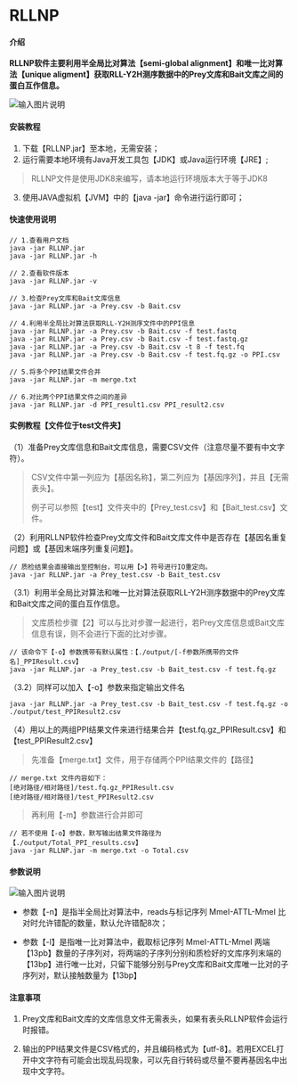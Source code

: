 # RLLNP

#### 介绍

**RLLNP软件主要利用半全局比对算法【semi-global alignment】和唯一比对算法【unique aligment】获取RLL-Y2H测序数据中的Prey文库和Bait文库之间的蛋白互作信息。** 

![输入图片说明](https://images.gitee.com/uploads/images/2021/0514/202237_30bbac23_7810647.png "屏幕截图.png")


#### 安装教程

1. 下载【RLLNP.jar】至本地，无需安装；
2. 运行需要本地环境有Java开发工具包【JDK】或Java运行环境【JRE】;

>RLLNP文件是使用JDK8来编写，请本地运行环境版本大于等于JDK8

3. 使用JAVA虚拟机【JVM】中的【java -jar】命令进行运行即可；


#### 快速使用说明

```
// 1.查看用户文档
java -jar RLLNP.jar
java -jar RLLNP.jar -h
```


```
// 2.查看软件版本
java -jar RLLNP.jar -v
```

```
// 3.检查Prey文库和Bait文库信息
java -jar RLLNP.jar -a Prey.csv -b Bait.csv
```


```
// 4.利用半全局比对算法获取RLL-Y2H测序文件中的PPI信息
java -jar RLLNP.jar -a Prey.csv -b Bait.csv -f test.fastq
java -jar RLLNP.jar -a Prey.csv -b Bait.csv -f test.fastq.gz
java -jar RLLNP.jar -a Prey.csv -b Bait.csv -t 8 -f test.fq  
java -jar RLLNP.jar -a Prey.csv -b Bait.csv -f test.fq.gz -o PPI.csv
```


```
// 5.将多个PPI结果文件合并
java -jar RLLNP.jar -m merge.txt
```

```
// 6.对比两个PPI结果文件之间的差异
java -jar RLLNP.jar -d PPI_result1.csv PPI_result2.csv
```



#### 实例教程【文件位于test文件夹】


（1）准备Prey文库信息和Bait文库信息，需要CSV文件（注意尽量不要有中文字符）。

>CSV文件中第一列应为【基因名称】，第二列应为【基因序列】，并且【无需表头】。
>
>例子可以参照【test】文件夹中的【Prey_test.csv】和【Bait_test.csv】文件。

（2）利用RLLNP软件检查Prey文库文件和Bait文库文件中是否存在【基因名重复问题】或【基因末端序列重复问题】。
                                                                                                                                                                                                                                                                                               
```
// 质检结果会直接输出至控制台，可以用【>】符号进行IO重定向。
java -jar RLLNP.jar -a Prey_test.csv -b Bait_test.csv
```

（3.1）利用半全局比对算法和唯一比对算法获取RLL-Y2H测序数据中的Prey文库和Bait文库之间的蛋白互作信息。

>文库质检步骤【2】可以与比对步骤一起进行，若Prey文库信息或Bait文库信息有误，则不会进行下面的比对步骤。

```
// 该命令下【-o】参数携带有默认属性：【./output/[-f参数所携带的文件名]_PPIResult.csv】
java -jar RLLNP.jar -a Prey_test.csv -b Bait_test.csv -f test.fq.gz 
```
（3.2）同样可以加入【-o】参数来指定输出文件名

```
java -jar RLLNP.jar -a Prey_test.csv -b Bait_test.csv -f test.fq.gz -o ./output/test_PPIResult2.csv
```

（4）用以上的两组PPI结果文件来进行结果合并【test.fq.gz_PPIResult.csv】和【test_PPIResult2.csv】

>先准备【merge.txt】文件，用于存储两个PPI结果文件的【路径】

```
// merge.txt 文件内容如下：
[绝对路径/相对路径]/test.fq.gz_PPIResult.csv
[绝对路径/相对路径]/test_PPIResult2.csv
```
>再利用【-m】参数进行合并即可

```
// 若不使用【-o】参数，默写输出结果文件路径为【./output/Total_PPI_results.csv】
java -jar RLLNP.jar -m merge.txt -o Total.csv
```


#### 参数说明

![输入图片说明](https://images.gitee.com/uploads/images/2021/0514/163951_48580ddc_7810647.png "屏幕截图.png")

* 参数【-n】是指半全局比对算法中，reads与标记序列 MmeI-ATTL-MmeI 比对时允许错配的数量，默认允许错配8次；

* 参数【-l】是指唯一比对算法中，截取标记序列 MmeI-ATTL-MmeI 两端【13pb】数量的子序列对，将两端的子序列分别和质检好的文库序列末端的【13bp】进行唯一比对，只留下能够分别与Prey文库和Bait文库唯一比对的子序列对，默认接触数量为【13bp】

#### 注意事项

1. Prey文库和Bait文库的文库信息文件无需表头，如果有表头RLLNP软件会运行时报错。

2. 输出的PPI结果文件是CSV格式的，并且编码格式为【utf-8】。若用EXCEL打开中文字符有可能会出现乱码现象，可以先自行转码或尽量不要再基因名中出现中文字符。





